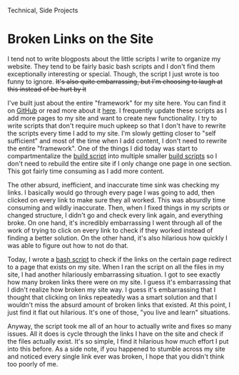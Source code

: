 Technical, Side Projects

# Broken Links on the Site

I tend not to write blogposts about the little scripts I write to organize my
website. They tend to be fairly basic bash scripts and I don't find them
exceptionally interesting or special. Though, the script I just wrote is too
funny to ignore. ~~It's also quite embarrassing, but I'm choosing to laugh at
this instead of be hurt by it~~

I've built just about the entire "framework" for my site here. You can find it
on [GitHub](https://github.com/charlieroses/charlieroses) or read more about it
[here](../../projects/#devsite). I frequently update these scripts as I add more
pages to my site and want to create new functionality. I try to write scripts
that don't require much upkeep so that I don't have to rewrite the scripts
every time I add to my site. I'm slowly getting closer to "self sufficient" and
most of the time when I add content, I don't need to rewrite the entire
"framework". One of the things I did today was start to compartmentalize the
[build script](https://github.com/charlieroses/charlieroses/blob/main/utils/build)
into multiple smaller
[build scripts](https://github.com/charlieroses/charlieroses/tree/main/utils) so
I don't need to rebuild the entire site if I only change one page in one
section. This got fairly time consuming as I add more content.

The other absurd, inefficient, and inaccurate time sink was checking my links.
I basically would go through every page I was going to add, then clicked on
every link to make sure they all worked. This was absurdly time consuming and
wildly inaccurate. Then, when I fixed things in my scripts or changed structure,
I didn't go and check every link again, and everything broke. On one hand, it's
incredibly embarrassing I went through all of the work of trying to click on
every link to check if they worked instead of finding a better solution. On the
other hand, it's also hilarious how quickly I was able to figure out how to not
do that.

Today, I wrote a [bash script](https://github.com/charlieroses/charlieroses/blob/main/utils/check_links)
to check if the links on the certain page redirect to a page that exists on my
site. When I ran the script on all the files in my site, I had another
hilariously embarrassing situation. I got to see exactly how many broken links
there were on my site. I guess it's embarrassing that I didn't realize how
broken my site way. I guess it's embarrassing that I thought that clicking on
links repeatedly was a smart solution and that I wouldn't miss the absurd amount
of broken links that existed. At this point, I just find it flat out hilarious.
It's one of those, "you live and learn" situations.

Anyway, the script took me all of an hour to actually write and fixes so many
issues. All it does is cycle through the links I have on the site and check if
the files actually exist. It's so simple, I find it hilarious how much effort I
put into this before. As a side note, if you happened to stumble across my site
and noticed every single link ever was broken, I hope that you didn't think too
poorly of me.


